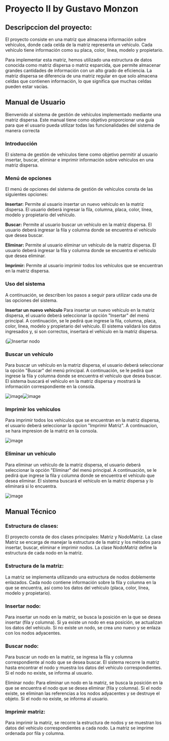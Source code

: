 # **Proyecto II by Gustavo Monzon**

## **Descripccion del proyecto:**


El proyecto consiste en una matriz que almacena información sobre vehículos, donde cada celda de la matriz representa un vehículo. Cada vehículo tiene información como su placa, color, línea, modelo y propietario.

Para implementar esta matriz, hemos utilizado una estructura de datos conocida como matriz dispersa o matriz esparcida, que permite almacenar grandes cantidades de información con un alto grado de eficiencia. La matriz dispersa se diferencia de una matriz regular en que solo almacena celdas que contienen información, lo que significa que muchas celdas pueden estar vacías.


## **Manual de Usuario**

Bienvenido al sistema de gestión de vehículos implementado mediante una matriz dispersa. Este manual tiene como objetivo proporcionar una guía para que el usuario pueda utilizar todas las funcionalidades del sistema de manera correcta

### Introducción
El sistema de gestión de vehículos tiene como objetivo permitir al usuario insertar, buscar, eliminar e imprimir información sobre vehículos en una matriz dispersa.


### Menú de opciones
El menú de opciones del sistema de gestión de vehículos consta de las siguientes opciones:

**Insertar:** Permite al usuario insertar un nuevo vehículo en la matriz dispersa. El usuario deberá ingresar la fila, columna, placa, color, línea, modelo y propietario del vehículo.

**Buscar:** Permite al usuario buscar un vehículo en la matriz dispersa. El usuario deberá ingresar la fila y columna donde se encuentra el vehículo que desea buscar.

**Eliminar:** Permite al usuario eliminar un vehículo de la matriz dispersa. El usuario deberá ingresar la fila y columna donde se encuentra el vehículo que desea eliminar.

**Imprimir:** Permite al usuario imprimir todos los vehículos que se encuentran en la matriz dispersa.


### Uso del sistema
A continuación, se describen los pasos a seguir para utilizar cada una de las opciones del sistema.

**Insertar un nuevo vehículo**
Para insertar un nuevo vehículo en la matriz dispersa, el usuario deberá seleccionar la opción "Insertar" del menú principal. A continuación, se le pedirá que ingrese la fila, columna, placa, color, línea, modelo y propietario del vehículo. El sistema validará los datos ingresados y, si son correctos, insertará el vehículo en la matriz dispersa.

(![Insertar nodo](https://user-images.githubusercontent.com/109646287/236976446-08843cc7-272d-49cc-b99b-c54321bc5d32.png)

### **Buscar un vehículo**
Para buscar un vehículo en la matriz dispersa, el usuario deberá seleccionar la opción "Buscar" del menú principal. A continuación, se le pedirá que ingrese la fila y columna donde se encuentra el vehículo que desea buscar. El sistema buscará el vehículo en la matriz dispersa y mostrará la información correspondiente en la consola.

![image](https://user-images.githubusercontent.com/109646287/236976737-806f6cea-d50f-477a-83fc-d3813172badc.png)![image](https://user-images.githubusercontent.com/109646287/236976758-f3ed7f34-590b-4a08-ba85-7b590bfca587.png)

### **Imprimir los vehículos**
Para imprimir todos los vehículos que se encuentran en la matriz dispersa, el usuario deberá seleccionar la opcion "Imprimir Matriz". A continuacion, se hara impresion de la matriz en la consola.

![image](https://user-images.githubusercontent.com/109646287/236977034-b8cf63e7-86cf-4d4e-a665-9ff8173be3b5.png)

### **Eliminar un vehículo**
Para eliminar un vehículo de la matriz dispersa, el usuario deberá seleccionar la opción "Eliminar" del menú principal. A continuación, se le pedirá que ingrese la fila y columna donde se encuentra el vehículo que desea eliminar. El sistema buscará el vehículo en la matriz dispersa y lo eliminará si lo encuentra.

![image](https://user-images.githubusercontent.com/109646287/236977195-3b10ec2d-5493-42fb-8cd0-e2ecc7ee02c3.png)

## **Manual Técnico**

### **Estructura de clases:**
El proyecto consta de dos clases principales: Matriz y NodoMatriz. La clase Matriz se encarga de manejar la estructura de la matriz y los métodos para insertar, buscar, eliminar e imprimir nodos. La clase NodoMatriz define la estructura de cada nodo en la matriz.

### **Estructura de la matriz:**
La matriz se implementa utilizando una estructura de nodos doblemente enlazados. Cada nodo contiene información sobre la fila y columna en la que se encuentra, así como los datos del vehículo (placa, color, línea, modelo y propietario).

### **Insertar nodo:**
Para insertar un nodo en la matriz, se busca la posición en la que se desea insertar (fila y columna). Si ya existe un nodo en esa posición, se actualizan los datos del vehículo. Si no existe un nodo, se crea uno nuevo y se enlaza con los nodos adyacentes.

### **Buscar nodo:**
Para buscar un nodo en la matriz, se ingresa la fila y columna correspondiente al nodo que se desea buscar. El sistema recorre la matriz hasta encontrar el nodo y muestra los datos del vehículo correspondientes. Si el nodo no existe, se informa al usuario.

Eliminar nodo:
Para eliminar un nodo en la matriz, se busca la posición en la que se encuentra el nodo que se desea eliminar (fila y columna). Si el nodo existe, se eliminan las referencias a los nodos adyacentes y se destruye el objeto. Si el nodo no existe, se informa al usuario.

### **Imprimir matriz:**
Para imprimir la matriz, se recorre la estructura de nodos y se muestran los datos del vehículo correspondientes a cada nodo. La matriz se imprime ordenada por fila y columna.






